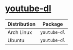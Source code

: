 # [youtube-dl](https://github.com/ytdl-org/youtube-dl)

| Distribution | Package      |
| ------------ | ------------ |
| Arch Linux   | `youtube-dl` |
| Ubuntu       | `youtube-dl` |
